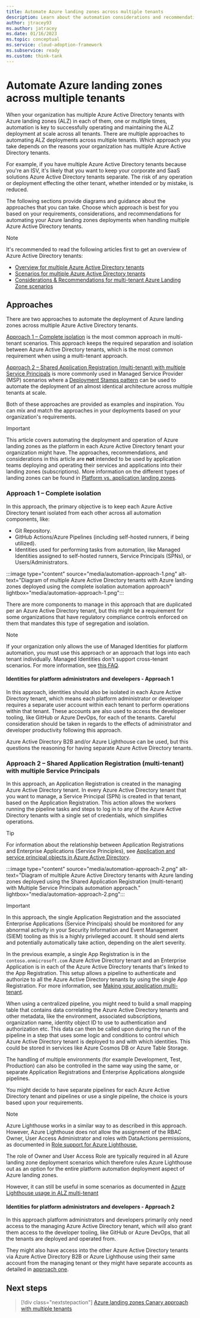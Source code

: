 ```yaml
---
title: Automate Azure landing zones across multiple tenants
description: Learn about the automation considerations and recommendations when handling multiple Azure Active Directory tenants alongside Azure landing zones.
author: jtracey93
ms.author: jatracey
ms.date: 01/16/2023
ms.topic: conceptual
ms.service: cloud-adoption-framework
ms.subservice: ready
ms.custom: think-tank
---
```


# Automate Azure landing zones across multiple tenants

When your organization has multiple Azure Active Directory tenants with Azure landing zones (ALZ) in each of them, one or multiple times, automation is key to successfully operating and maintaining the ALZ deployment at scale across all tenants. There are multiple approaches to automating ALZ deployments across multiple tenants. Which approach you take depends on the reasons your organization has multiple Azure Active Directory tenants.

For example, if you have multiple Azure Active Directory tenants because you're an ISV, it's likely that you want to keep your corporate and SaaS solutions Azure Active Directory tenants separate. The risk of any operation or deployment effecting the other tenant, whether intended or by mistake, is reduced.

The following sections provide diagrams and guidance about the approaches that you can take. Choose which approach is best for you based on your requirements, considerations, and recommendations for automating your Azure landing zones deployments when handling multiple Azure Active Directory tenants.

>[!NOTE]
> It's recommended to read the following articles first to get an overview of Azure Active Directory tenants:
>
> - [Overview for multiple Azure Active Directory tenants](overview.md)
> - [Scenarios for multiple Azure Active Directory tenants](scenarios.md)
> - [Considerations & Recommendations for multi-tenant Azure Landing Zone scenarios](considerations-recommendations.md)

## Approaches

There are two approaches to automate the deployment of Azure landing zones across multiple Azure Active Directory tenants. 

[Approach 1 – Complete isolation](#approach-1--complete-isolation) is the most common approach in multi-tenant scenarios. This approach keeps the required separation and isolation between Azure Active Directory tenants, which is the most common requirement when using a multi-tenant approach.

[Approach 2 – Shared Application Registration (multi-tenant) with multiple Service Principals](#approach-2--shared-application-registration-multi-tenant-with-multiple-service-principals) is more commonly used in Managed Service Provider (MSP) scenarios where a [Deployment Stamps pattern](/azure/architecture/patterns/deployment-stamp) can be used to automate the deployment of an almost identical architecture across multiple tenants at scale.

Both of these approaches are provided as examples and inspiration. You can mix and match the approaches in your deployments based on your organization's requirements.

>[!IMPORTANT]
> This article covers automating the deployment and operation of Azure landing zones as the platform in each Azure Active Directory tenant your organization might have. The approaches, recommendations, and considerations in this article are **not** intended to be used by application teams deploying and operating their services and applications into their landing zones (subscriptions). More information on the different types of landing zones can be found in [Platform vs. application landing zones](/azure/cloud-adoption-framework/ready/landing-zone/#platform-vs-application-landing-zones).

### Approach 1 – Complete isolation

In this approach, the primary objective is to keep each Azure Active Directory tenant isolated from each other across all automation components, like:

- Git Repository.
- GitHub Actions/Azure Pipelines (including self-hosted runners, if being utilized).
- Identities used for performing tasks from automation, like Managed Identities assigned to self-hosted runners, Service Principals (SPNs), or Users/Administrators.

:::image type="content" source="media/automation-approach-1.png" alt-text="Diagram of multiple Azure Active Directory tenants with Azure landing zones deployed using the complete isolation automation approach" lightbox="media/automation-approach-1.png":::

There are more components to manage in this approach that are duplicated per an Azure Active Directory tenant, but this might be a requirement for some organizations that have regulatory compliance controls enforced on them that mandates this type of segregation and isolation.

>[!NOTE]
> If your organization only allows the use of Managed Identities for platform automation, you must use this approach or an approach that logs into each tenant individually. Managed Identities don't support cross-tenant scenarios. For more information, see [this FAQ](/azure/active-directory/managed-identities-azure-resources/managed-identities-faq#can-i-use-a-managed-identity-to-access-a-resource-in-a-different-directorytenant).

#### Identities for platform administrators and developers - Approach 1

In this approach, identities should also be isolated in each Azure Active Directory tenant, which means each platform administrator or developer requires a separate user account within each tenant to perform operations within that tenant. These accounts are also used to access the developer tooling, like GitHub or Azure DevOps, for each of the tenants. Careful consideration should be taken in regards to the effects of administrator and developer productivity following this approach.

Azure Active Directory B2B and/or Azure Lighthouse can be used, but this questions the reasoning for having separate Azure Active Directory tenants.

### Approach 2 – Shared Application Registration (multi-tenant) with multiple Service Principals

In this approach, an Application Registration is created in the managing Azure Active Directory tenant. In every Azure Active Directory tenant that you want to manage, a Service Principal (SPN) is created in that tenant, based on the Application Registration. This action allows the workers running the pipeline tasks and steps to log in to any of the Azure Active Directory tenants with a single set of credentials, which simplifies operations.

>[!TIP]
> For information about the relationship between Application Registrations and Enterprise Applications (Service Principles), see [Application and service principal objects in Azure Active Directory](/azure/active-directory/develop/app-objects-and-service-principals).

:::image type="content" source="media/automation-approach-2.png" alt-text="Diagram of multiple Azure Active Directory tenants with Azure landing zones deployed using the Shared Application Registration (multi-tenant) with Multiple Service Principals automation approach." lightbox="media/automation-approach-2.png":::

>[!IMPORTANT]
> In this approach, the single Application Registration and the associated Enterprise Applications (Service Principals) should be monitored for any abnormal activity in your Security Information and Event Management (SIEM) tooling as this is a highly privileged account. It should send alerts and potentially automatically take action, depending on the alert severity.

In the previous example, a single App Registration is in the `contoso.onmicrosoft.com` Azure Active Directory tenant and an Enterprise Application is in each of the Azure Active Directory tenants that's linked to the App Registration. This setup allows a pipeline to authenticate and authorize to all the Azure Active Directory tenants by using the single App Registration. For more information, see [Making your application multi-tenant](/azure/active-directory/develop/howto-convert-app-to-be-multi-tenant).

When using a centralized pipeline, you might need to build a small mapping table that contains data correlating the Azure Active Directory tenants and other metadata, like the environment, associated subscriptions, organization name, identity object ID to use to authentication and authorization etc. This data can then be called upon during the run of the pipeline in a step that uses some logic and conditions to control which Azure Active Directory tenant is deployed to and with which identities. This could be stored in services like Azure Cosmos DB or Azure Table Storage.

The handling of multiple environments (for example Development, Test, Production) can also be controlled in the same way using the same, or separate Application Registrations and Enterprise Applications alongside pipelines.

You might decide to have separate pipelines for each Azure Active Directory tenant and pipelines or use a single pipeline, the choice is yours based upon your requirements.

>[!NOTE]
> Azure Lighthouse works in a similar way to as described in this approach. However, Azure Lighthouse does not allow the assignment of the RBAC Owner, User Access Administrator and roles with DataActions permissions, as documented in [Role support for Azure Lighthouse.](/azure/lighthouse/concepts/tenants-users-roles#role-support-for-azure-lighthouse)
>
> The role of Owner and User Access Role are typically required in all Azure landing zone deployment scenarios which therefore rules Azure Lighthouse out as an option for the entire platform automation deployment aspect of Azure landing zones.
>
> However, it can still be useful in some scenarios as documented in [Azure Lighthouse usage in ALZ multi-tenant](lighthouse.md)

#### Identities for platform administrators and developers - Approach 2

In this approach platform administrators and developers primarily only need access to the managing Azure Active Directory tenant, which will also grant them access to the developer tooling, like GitHub or Azure DevOps, that all the tenants are deployed and operated from.

They might also have access into the other Azure Active Directory tenants via Azure Active Directory B2B or Azure Lighthouse using their same account from the managing tenant or they might have separate accounts as detailed in [approach one](#approach-1--complete-isolation).

## Next steps

> [!div class="nextstepaction"]
> [Azure landing zones Canary approach with multiple tenants](canary.md)
